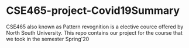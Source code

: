 # CSE465-project-Covid19Summary
CSE465 also known as Pattern revognition is a elective cource offered by North South University. This repo contains our project for the course that we took in the semester Spring'20
